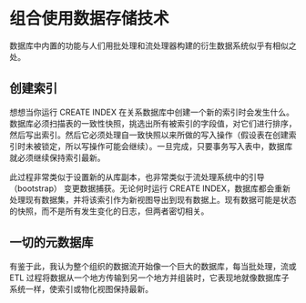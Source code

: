# 组合使用数据存储技术

数据库中内置的功能与人们用批处理和流处理器构建的衍生数据系统似乎有相似之处。

## 创建索引

想想当你运行 CREATE INDEX 在关系数据库中创建一个新的索引时会发生什么。数据库必须扫描表的一致性快照，挑选出所有被索引的字段值，对它们进行排序，然后写出索引。然后它必须处理自一致快照以来所做的写入操作（假设表在创建索引时未被锁定，所以写操作可能会继续）。一旦完成，只要事务写入表中，数据库就必须继续保持索引最新。

此过程非常类似于设置新的从库副本，也非常类似于流处理系统中的引导（bootstrap） 变更数据捕获。无论何时运行 CREATE INDEX，数据库都会重新处理现有数据集，并将该索引作为新视图导出到现有数据上。现有数据可能是状态的快照，而不是所有发生变化的日志，但两者密切相关。

## 一切的元数据库

有鉴于此，我认为整个组织的数据流开始像一个巨大的数据库，每当批处理，流或 ETL 过程将数据从一个地方传输到另一个地方并组装时，它表现地就像数据库子系统一样，使索引或物化视图保持最新。
